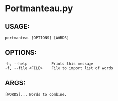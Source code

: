# Portmanteau.py

## USAGE:
```
portmanteau [OPTIONS] [WORDS]
```

## OPTIONS:
```
-h, --help           Prints this message
-f, --file <FILE>    File to import list of words
```

## ARGS:
```
[WORDS]... Words to combine.
```
